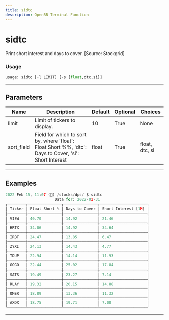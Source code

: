 ```yaml
---
title: sidtc
description: OpenBB Terminal Function
---
```


# sidtc

Print short interest and days to cover. [Source: Stockgrid]

### Usage

```python
usage: sidtc [-l LIMIT] [-s {float,dtc,si}]
```

---

## Parameters

| Name | Description | Default | Optional | Choices |
| ---- | ----------- | ------- | -------- | ------- |
| limit | Limit of tickers to display. | 10 | True | None |
| sort_field | Field for which to sort by, where 'float': Float Short %%, 'dtc': Days to Cover, 'si': Short Interest | float | True | float, dtc, si |
---

## Examples

```python
2022 Feb 15, 11:07 (🦋) /stocks/dps/ $ sidtc
                      Data for: 2022-01-31
┌────────┬───────────────┬───────────────┬─────────────────────┐
│ Ticker │ Float Short % │ Days to Cover │ Short Interest [1M] │
├────────┼───────────────┼───────────────┼─────────────────────┤
│ VIEW   │ 40.70         │ 14.92         │ 21.46               │
├────────┼───────────────┼───────────────┼─────────────────────┤
│ HRTX   │ 34.06         │ 14.92         │ 34.64               │
├────────┼───────────────┼───────────────┼─────────────────────┤
│ IRBT   │ 24.47         │ 13.85         │ 6.47                │
├────────┼───────────────┼───────────────┼─────────────────────┤
│ ZYXI   │ 24.13         │ 14.43         │ 4.77                │
├────────┼───────────────┼───────────────┼─────────────────────┤
│ TDUP   │ 22.94         │ 14.14         │ 11.93               │
├────────┼───────────────┼───────────────┼─────────────────────┤
│ GOGO   │ 22.44         │ 25.02         │ 17.84               │
├────────┼───────────────┼───────────────┼─────────────────────┤
│ SATS   │ 19.49         │ 23.27         │ 7.14                │
├────────┼───────────────┼───────────────┼─────────────────────┤
│ RLAY   │ 19.32         │ 20.15         │ 14.88               │
├────────┼───────────────┼───────────────┼─────────────────────┤
│ OMER   │ 18.89         │ 13.36         │ 11.32               │
├────────┼───────────────┼───────────────┼─────────────────────┤
│ AXDX   │ 18.75         │ 19.71         │ 7.00                │
└────────┴───────────────┴───────────────┴─────────────────────┘
```

---

